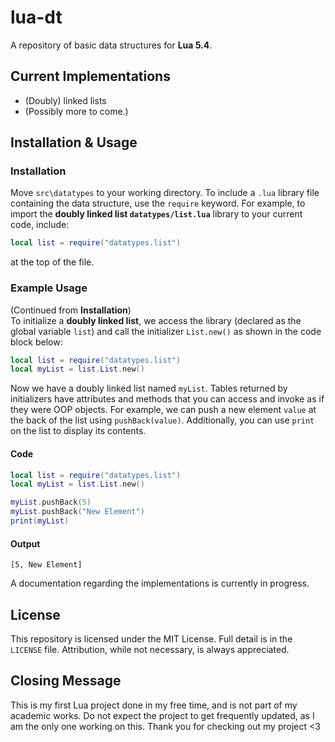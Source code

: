 # lua-dt
A repository of basic data structures for **Lua 5.4**. 

## Current Implementations
* (Doubly) linked lists
* (Possibly more to come.)

## Installation & Usage
### Installation
Move `src\datatypes` to your working directory. To include a `.lua` library file containing the data structure, use the `require` keyword. For example, to import the **doubly linked list `datatypes/list.lua`** library to your current code, include:
```lua
local list = require("datatypes.list")
``` 
at the top of the file.

### Example Usage
(Continued from **Installation**) \
To initialize a **doubly linked list**, we access the library (declared as the global variable `list`) and call the initializer `List.new()` as shown in the code block below:

```lua
local list = require("datatypes.list")
local myList = list.List.new()
``` 
Now we have a doubly linked list named `myList`. Tables returned by initializers have attributes and methods that you can access and invoke as if they were OOP objects. For example, we can push a new element `value` at the back of the list using `pushBack(value)`. Additionally, you can use `print` on the list to display its contents.

#### Code
```lua
local list = require("datatypes.list")
local myList = list.List.new()

myList.pushBack(5)
myList.pushBack("New Element")
print(myList)
```
#### Output
```
[5, New Element]
```
A documentation regarding the implementations is currently in progress.

## License
This repository is licensed under the MIT License. Full detail is in the `LICENSE` file. Attribution, while not necessary, is always appreciated.

## Closing Message
This is my first Lua project done in my free time, and is not part of my academic works. Do not expect the project to get frequently updated, as I am the only one working on this. Thank you for checking out my project <3